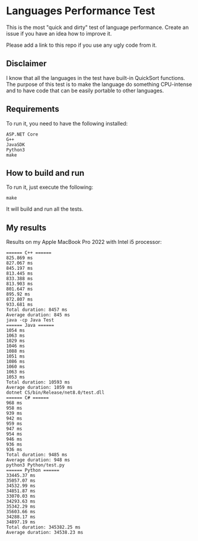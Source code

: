 # Languages Performance Test

This is the most "quick and dirty" test of language performance.
Create an issue if you have an idea how to improve it.

Please add a link to this repo if you use any ugly code from it.

## Disclaimer

I know that all the languages in the test have built-in QuickSort functions.
The purpose of this test is to make the language do something CPU-intense and to have code that can be easily portable to other languages.

## Requirements
To run it, you need to have the following installed:
```
ASP.NET Core
G++
JavaSDK
Python3
make
```

## How to build and run

To run it, just execute the following:
```
make
```
It will build and run all the tests.

## My results

Results on my Apple MacBook Pro 2022 with Intel i5 processor:
```
====== C++ ======
825.869 ms
827.067 ms
845.197 ms
813.445 ms
833.388 ms
813.903 ms
801.647 ms
895.92 ms
872.807 ms
933.681 ms
Total duration: 8457 ms
Average duration: 845 ms
java -cp Java Test
====== Java ======
1054 ms
1063 ms
1029 ms
1046 ms
1088 ms
1051 ms
1086 ms
1060 ms
1063 ms
1053 ms
Total duration: 10593 ms
Average duration: 1059 ms
dotnet CS/bin/Release/net8.0/test.dll
====== C# ======
968 ms
958 ms
939 ms
942 ms
959 ms
947 ms
954 ms
946 ms
936 ms
936 ms
Total duration: 9485 ms
Average duration: 948 ms
python3 Python/test.py
====== Python ======
33445.37 ms
35057.07 ms
34532.99 ms
34851.87 ms
33070.03 ms
34293.63 ms
35342.29 ms
35603.66 ms
34288.17 ms
34897.19 ms
Total duration: 345382.25 ms
Average duration: 34538.23 ms
```

